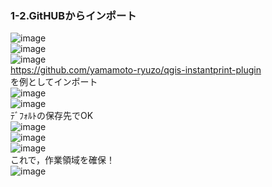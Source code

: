 ### 1-2.GitHUBからインポート
![image](https://user-images.githubusercontent.com/86514652/179443843-9eb927e5-66fb-4812-9d66-beb8f5d2033a.png)  
![image](https://user-images.githubusercontent.com/86514652/179443881-04383a88-3d56-49e2-b54a-6f8b6155b064.png)  
![image](https://user-images.githubusercontent.com/86514652/179443904-f4e7dd87-f966-4b54-a11d-920b7b82833a.png)  
https://github.com/yamamoto-ryuzo/qgis-instantprint-plugin  
 を例としてインポート  
![image](https://user-images.githubusercontent.com/86514652/179444033-c1e70550-866a-41ba-91ae-ad1f658dc231.png)  
![image](https://user-images.githubusercontent.com/86514652/179444068-3860f775-af59-47e1-b7a7-616a98f35f9e.png)  
ﾃﾞﾌｫﾙﾄの保存先でOK  
![image](https://user-images.githubusercontent.com/86514652/179444379-c6a99097-ea0b-43ca-b89c-cb75f267f88b.png)  
![image](https://user-images.githubusercontent.com/86514652/179444434-75bdb029-1f25-4a06-8ecb-a0554bfd36a8.png)  
![image](https://user-images.githubusercontent.com/86514652/179444451-57dc655c-7b36-449e-94f9-8e5cad4f3b33.png)  
これで，作業領域を確保！  
![image](https://user-images.githubusercontent.com/86514652/179444908-02d7f6e4-521b-4f2f-90ff-cd68f7ee8817.png)  
